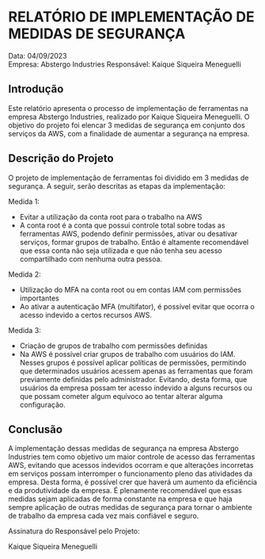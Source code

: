 # RELATÓRIO DE IMPLEMENTAÇÃO DE MEDIDAS DE SEGURANÇA

Data: 04/09/2023  
Empresa: Abstergo Industries 
Responsável: Kaique Siqueira Meneguelli

## Introdução
Este relatório apresenta o processo de implementação de ferramentas na empresa Abstergo Industries, realizado por Kaique Siqueira Meneguelli. O objetivo do projeto foi elencar 3 medidas de segurança em conjunto dos serviços da AWS, com a finalidade de aumentar a segurança na empresa.

## Descrição do Projeto
O projeto de implementação de ferramentas foi dividido em 3 medidas de segurança. A seguir, serão descritas as etapas da implementação:

Medida 1: 
- Evitar a utilização da conta root para o trabalho na AWS
- A conta root é a conta que possui controle total sobre todas as ferramentas AWS, podendo definir permissões, ativar ou desativar serviços, formar grupos de trabalho. Então é altamente recomendável que essa conta não seja utilizada e que não tenha seu acesso compartilhado com nenhuma outra pessoa.

Medida 2: 
- Utilização do MFA na conta root ou em contas IAM com permissões importantes
- Ao ativar a autenticação MFA (multifator), é possível evitar que ocorra o acesso indevido a certos recursos AWS.

Medida 3: 
- Criação de grupos de trabalho com permissões definidas
- Na AWS é possível criar grupos de trabalho com usuários do IAM. Nesses grupos é possível aplicar políticas de permissões, permitindo que determinados usuários acessem apenas as ferramentas que foram previamente definidas pelo administrador. Evitando, desta forma, que usuários da empresa possam ter acesso indevido a alguns recursos ou que possam cometer algum equívoco ao tentar alterar alguma configuração.


## Conclusão
A implementação dessas medidas de segurança na empresa Abstergo Industries tem como objetivo um maior controle de acesso das ferramentas AWS, evitando que acessos indevidos ocorram e que alterações incorretas em serviços possam interromper o funcionamento pleno das atividades da empresa. Desta forma, é possível crer que haverá um aumento da eficiência e da produtividade da empresa. É plenamente recomendável que essas medidas sejam aplicadas de forma constante na empresa e que haja sempre aplicação de outras medidas de segurança para tornar o ambiente de trabalho da empresa cada vez mais confiável e seguro.

Assinatura do Responsável pelo Projeto:

Kaique Siqueira Meneguelli
